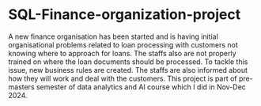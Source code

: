 # SQL-Finance-organization-project

 A new finance organisation has been started and is having initial organisational problems related to loan processing with customers not knowing where to approach for loans. The staffs also are not properly trained on where the loan documents should be processed. To tackle this issue, new business rules are created. The staffs are also informed about how they will work and deal with the customers. This project is part of pre-masters semester of data analytics and AI course which I did in Nov-Dec 2024.
